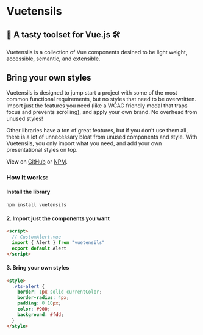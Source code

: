 # Vuetensils

## 🍴 A tasty toolset for Vue.js 🛠

Vuetensils is a collection of Vue components desined to be light weight, accessible, semantic, and extensible.

## Bring your own styles

Vuetensils is designed to jump start a project with some of the most common functional requirements, but no styles that need to be overwritten. Import just the features you need (like a WCAG friendly modal that traps focus and prevents scrolling), and apply your own brand. No overhead from unused styles!

Other libraries have a ton of great features, but if you don't use them all, there is a lot of unnecessary bloat from unused components and style. With Vuetensils, you only import what you need, and add your own presentational styles on top.

View on [GitHub](https://github.com/Stegosource/vuetensils) or [NPM](https://www.npmjs.com/package/vuetensils).

### How it works:

#### Install the library

`npm install vuetensils`

#### 2. Import just the components you want

```html static
<script>
  // CustomAlert.vue
  import { Alert } from "vuetensils"
  export default Alert
</script>
```

#### 3. Bring your own styles

```html static
<style>
  .vts-alert {
    border: 1px solid currentColor;
    border-radius: 4px;
    padding: 0 10px;
    color: #900;
    background: #fdd;
  }
</style>
```

<!-- TODO: Toggles: https://codepen.io/heydon/pen/QqzRvQ/ -->
<!-- TODO: Allow components to accept `tag` prop -->
<!-- TODO: https://rollup-plugin-vue.vuejs.org/examples.html#minimal -->
<!-- TODO: SSR -->
<!-- TODO: functional -->
